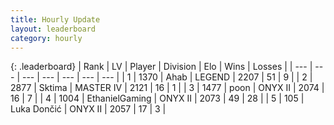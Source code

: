 ```yaml
---
title: Hourly Update
layout: leaderboard
category: hourly
---
```


{: .leaderboard}
| Rank | LV | Player | Division | Elo | Wins | Losses |
| --- | --- | --- | --- | --- | --- | --- |
| <span data-change="0">1</span> | 1370 | <span title="ID: 402846">Ahab</span> | LEGEND | <span data-change="0">2207</span> | <span data-change="0">51</span> | <span data-change="0">9</span> |
| <span data-change="0">2</span> | 2877 | <span title="ID: 353063">Sktima</span> | MASTER IV | <span data-change="0">2121</span> | <span data-change="0">16</span> | <span data-change="0">1</span> |
| <span data-change="0">3</span> | 1477 | <span title="ID: 540690">poon</span> | ONYX II | <span data-change="0">2074</span> | <span data-change="0">16</span> | <span data-change="0">7</span> |
| <span data-change="0">4</span> | 1004 | <span title="ID: 719356">EthanielGaming</span> | ONYX II | <span data-change="11">2073</span> | <span data-change="2">49</span> | <span data-change="0">28</span> |
| <span data-change="0">5</span> | 105 | <span title="ID: 632030">Luka Dončić</span> | ONYX II | <span data-change="0">2057</span> | <span data-change="0">17</span> | <span data-change="0">3</span> |